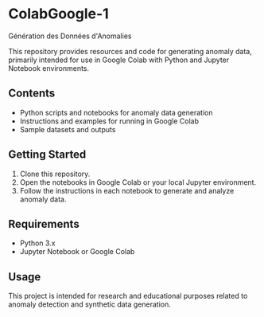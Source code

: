 # ColabGoogle-1

Génération des Données d'Anomalies

This repository provides resources and code for generating anomaly data, primarily intended for use in Google Colab with Python and Jupyter Notebook environments.

## Contents

- Python scripts and notebooks for anomaly data generation
- Instructions and examples for running in Google Colab
- Sample datasets and outputs

## Getting Started

1. Clone this repository.
2. Open the notebooks in Google Colab or your local Jupyter environment.
3. Follow the instructions in each notebook to generate and analyze anomaly data.

## Requirements

- Python 3.x
- Jupyter Notebook or Google Colab

## Usage

This project is intended for research and educational purposes related to anomaly detection and synthetic data generation.
